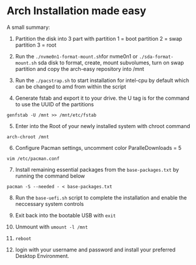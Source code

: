 # Arch Installation made easy

A small summary:

1. Partition the disk into 3 part with
partition 1 = boot
partition 2 = swap
partition 3 = root

2. Run the <code>./nvme0n1-format-mount.sh</code>for nvme0n1 or <code>./sda-format-mount.sh</code> sda disk to format, create, mount subvolumes, turn on swap partition and copy the arch-easy repository into /mnt

3. Run the <code>./pacstrap.sh</code> to start installation for intel-cpu by default which can be changed to amd from within the script

4. Generate fstab and export it to your drive. the U tag is for the command to use the UUID of the partitions
```
genfstab -U /mnt >> /mnt/etc/fstab
```
5. Enter into the Root of your newly installed system with chroot command

```
arch-chroot /mnt
```

6. Configure Pacman settings, uncomment
color
ParalleDownloads = 5

<code>vim /etc/pacman.conf</code>

7. Install remaining essential packages from the <code>base-packages.txt</code> by running the command below

<code>pacman -S --needed - < base-packages.txt</code>

8. Run the <code>base-uefi.sh</code> script to complete the installation and enable the neccessary system controls

9. Exit back into the bootable USB with
<code>exit</code>

10. Unmount with
<code>umount -l /mnt</code>

11. <code>reboot</code>

12. login with your username and password and install your preferred Desktop Environment.

